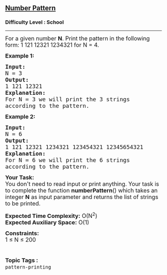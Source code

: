 <h2><a href="https://www.geeksforgeeks.org/problems/number-pattern0517/1?page=7&difficulty=School&sortBy=submissions">Number Pattern</a></h2><h3>Difficulty Level : School</h3><hr><div class="problems_problem_content__Xm_eO"><p><span style="font-size:18px">For a given number <strong>N</strong>. Print the pattern in the following form: 1 121 12321 1234321 for N = 4.</span></p>

<p><span style="font-size:18px"><strong>Example 1:</strong></span></p>

<pre><span style="font-size:18px"><strong>Input:</strong>
N = 3
<strong>Output:</strong>
1 121 12321
<strong>Explanation:</strong>
For N = 3 we will print the 3 strings 
according to the pattern.</span></pre>

<p><span style="font-size:18px"><strong>Example 2:</strong></span></p>

<pre><span style="font-size:18px"><strong>Input:</strong>
N = 6
<strong>Output:</strong>
1 121 12321 1234321 123454321 12345654321
<strong>Explanation:</strong>
For N = 6 we will print the 6 strings 
according to the pattern.</span></pre>

<p><span style="font-size:18px"><strong>Your Task:</strong>&nbsp;&nbsp;<br>
You don't need to read input or print anything. Your task is to complete the function&nbsp;<strong>numberPattern</strong>()&nbsp;which takes an integer <strong>N</strong> as input parameter and returns the list of strings to be printed.</span></p>

<p><span style="font-size:18px"><strong>Expected Time Complexity:</strong>&nbsp;O(N<sup>2</sup>)<br>
<strong>Expected Auxiliary Space:</strong>&nbsp;O(1)</span></p>

<p><span style="font-size:18px"><strong>Constraints:</strong><br>
1 ≤ N ≤ 200</span></p>
</div><br><p><span style=font-size:18px><strong>Topic Tags : </strong><br><code>pattern-printing</code>&nbsp;